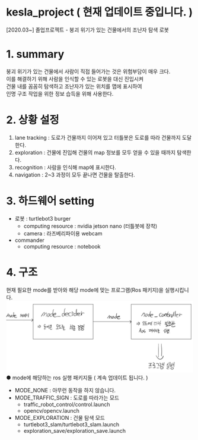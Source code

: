 # kesla_project ( 현재 업데이트 중입니다. )
[2020.03~] 졸업프로젝트 - 붕괴 위기가 있는 건물에서의 조난자 탐색 로봇

# 1. summary
붕괴 위기가 있는 건물에서 사람이 직접 들어가는 것은 위험부담이 매우 크다.  
이를 해결하기 위해 사람을 인식할 수 있는 로봇을 대신 진입시켜  
건물 내를 꼼꼼히 탐색하고 조난자가 있는 위치를 맵에 표시하여  
인명 구조 작업을 위한 정보 습득을 위해 사용한다.  

# 2. 상황 설정
1. lane tracking : 도로가 건물까지 이어져 있고 터틀봇은 도로를 따라 건물까지 도달한다.
2. exploration : 건물에 진입해 건물의 map 정보를 모두 얻을 수 있을 때까지 탐색한다.
3. recognition : 사람을 인식해 map에 표시한다.
4. navigation : 2~3 과정이 모두 끝나면 건물을 탈출한다.

# 3. 하드웨어 setting
* 로봇 : turtlebot3 burger
  * computing resource : nvidia jetson nano (터틀봇에 장착)
  * camera : 라즈베리파이용 webcam
* commander 
  * computing resource : notebook
  
# 4. 구조 
현재 필요한 mode를 받아와 해당 mode에 맞는 프로그램(Ros 패키지)을 실행시킵니다.
<img src="./image01.png" width=800px>
● mode에 해당하는 ros 실행 패키지들 ( 계속 업데이트 됩니다. )
* MODE_NONE : 아무런 동작을 하지 않습니다.  
* MODE_TRAFFIC_SIGN : 도로를 따라가는 모드  
  * traffic_robot_control/control.launch  
  * opencv/opencv.launch  
* MODE_EXPLORATION : 건물 탐색 모드  
  * turtlebot3_slam/turtlebot3_slam.launch  
  * exploration_save/exploration_save.launch  
 
 
